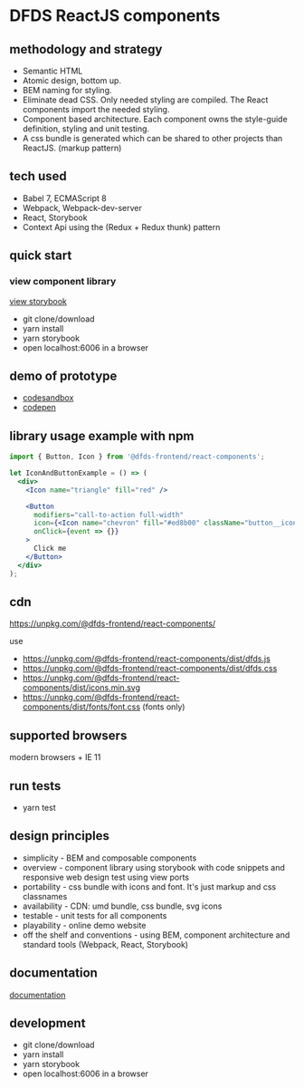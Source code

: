 # DFDS ReactJS components

## methodology and strategy

- Semantic HTML
- Atomic design, bottom up.
- BEM naming for styling.
- Eliminate dead CSS. Only needed styling are compiled. The React components import the needed styling.
- Component based architecture. Each component owns the style-guide definition, styling and unit testing.
- A css bundle is generated which can be shared to other projects than ReactJS. (markup pattern)

## tech used

- Babel 7, ECMAScript 8
- Webpack, Webpack-dev-server
- React, Storybook
- Context Api using the (Redux + Redux thunk) pattern

## quick start

### view component library

[view storybook](https://dfds-frontend.github.io/react-components)

- git clone/download
- yarn install
- yarn storybook
- open localhost:6006 in a browser

## demo of prototype

- [codesandbox](https://codesandbox.io/s/405yrp7k0)
- [codepen](https://codepen.io/kunukn/pen/414587619833622115ad229241a63b1a?editors=0010)

## library usage example with npm

```jsx
import { Button, Icon } from '@dfds-frontend/react-components';

let IconAndButtonExample = () => (
  <div>
    <Icon name="triangle" fill="red" />

    <Button
      modifiers="call-to-action full-width"
      icon={<Icon name="chevron" fill="#ed8b00" className="button__icon" />}
      onClick={event => {}}
    >
      Click me
    </Button>
  </div>
);
```

## cdn

https://unpkg.com/@dfds-frontend/react-components/

use

- https://unpkg.com/@dfds-frontend/react-components/dist/dfds.js
- https://unpkg.com/@dfds-frontend/react-components/dist/dfds.css
- https://unpkg.com/@dfds-frontend/react-components/dist/icons.min.svg
- https://unpkg.com/@dfds-frontend/react-components/dist/fonts/font.css (fonts only)

## supported browsers

modern browsers + IE 11

## run tests

- yarn test

## design principles

- simplicity - BEM and composable components
- overview - component library using storybook with code snippets and responsive web design test using view ports
- portability - css bundle with icons and font. It's just markup and css classnames
- availability - CDN: umd bundle, css bundle, svg icons
- testable - unit tests for all components
- playability - online demo website
- off the shelf and conventions - using BEM, component architecture and standard tools (Webpack, React, Storybook)

## documentation

[documentation](/docs/index.md)

## development

- git clone/download
- yarn install
- yarn storybook
- open localhost:6006 in a browser
